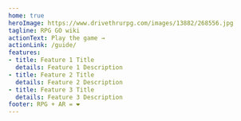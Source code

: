 ```yaml
---
home: true
heroImage: https://www.drivethrurpg.com/images/13882/268556.jpg
tagline: RPG GO wiki
actionText: Play the game →
actionLink: /guide/
features:
- title: Feature 1 Title
  details: Feature 1 Description
- title: Feature 2 Title
  details: Feature 2 Description
- title: Feature 3 Title
  details: Feature 3 Description
footer: RPG + AR = ❤️
---
```

